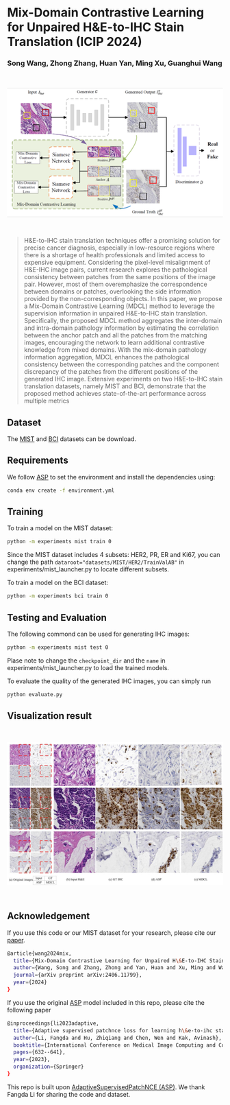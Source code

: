 # Mix-Domain Contrastive Learning for Unpaired H\&E-to-IHC Stain Translation (ICIP 2024)
### Song Wang, Zhong Zhang, Huan Yan, Ming Xu, Guanghui Wang

<br>
<p align="center">
<img src="images/framework.png" align="center" width="800" >
</p>
<br>

> H\&E-to-IHC stain translation techniques offer a promising solution for precise cancer diagnosis, especially in low-resource regions where there is a shortage of health professionals and limited access to expensive equipment. Considering the pixel-level misalignment of H\&E-IHC image pairs, current research explores the pathological consistency between patches from the same positions of the image pair. However, most of them overemphasize the correspondence between domains or patches, overlooking the side information provided by the non-corresponding objects. In this paper, we propose a Mix-Domain Contrastive Learning (MDCL) method to leverage the supervision information in unpaired H\&E-to-IHC stain translation. Specifically, the proposed MDCL method aggregates the inter-domain and intra-domain pathology information by estimating the correlation between the anchor patch and all the patches from the matching images, encouraging the network to learn additional contrastive knowledge from mixed domains. With the mix-domain pathology information aggregation, MDCL enhances the pathological consistency between the corresponding patches and the component discrepancy of the patches from the different positions of the generated IHC image. Extensive experiments on two H\&E-to-IHC stain translation datasets, namely MIST and BCI, demonstrate that the proposed method achieves state-of-the-art performance across multiple metrics

## Dataset
The [MIST](https://github.com/lifangda01/AdaptiveSupervisedPatchNCE) and [BCI](https://bupt-ai-cz.github.io/BCI/) datasets can be download. 


## Requirements
We follow [ASP](https://github.com/lifangda01/AdaptiveSupervisedPatchNCE) to set the environment and install the dependencies using:
```bash
conda env create -f environment.yml
```

## Training

To train a model on the MIST dataset:
```bash
python -m experiments mist train 0
```
Since the MIST dataset includes 4 subsets: HER2, PR, ER and Ki67, you can change the path `dataroot="datasets/MIST/HER2/TrainValAB"` in experiments/mist_launcher.py to locate different subsets.

To train a model on the BCI dataset:
```bash
python -m experiments bci train 0
```

## Testing and Evaluation
The following commond can be used for generating IHC images:
```bash
python -m experiments mist test 0
```

Plase note to change the `checkpoint_dir` and the `name` in experiments/mist_launcher.py to load the trained models.

To evaluate the quality of the generated IHC images, you can simply run 
```bash
python evaluate.py
```
## Visualization result

<br>
<p align="center">
<img src="images/visualization.png" align="center" width="800" >
</p>
<br>

## Acknowledgement
If you use this code or our MIST dataset for your research, please cite our [paper](https://arxiv.org/abs/2406.11799).
```bash
@article{wang2024mix,
  title={Mix-Domain Contrastive Learning for Unpaired H\&E-to-IHC Stain Translation},
  author={Wang, Song and Zhang, Zhong and Yan, Huan and Xu, Ming and Wang, Guanghui},
  journal={arXiv preprint arXiv:2406.11799},
  year={2024}
}
```
If you use the original [ASP](https://github.com/lifangda01/AdaptiveSupervisedPatchNCE) model included in this repo, please cite the following paper
```bash
@inproceedings{li2023adaptive,
  title={Adaptive supervised patchnce loss for learning h\&e-to-ihc stain translation with inconsistent groundtruth image pairs},
  author={Li, Fangda and Hu, Zhiqiang and Chen, Wen and Kak, Avinash},
  booktitle={International Conference on Medical Image Computing and Computer-Assisted Intervention},
  pages={632--641},
  year={2023},
  organization={Springer}
}
```

This repo is built upon [AdaptiveSupervisedPatchNCE (ASP)](https://github.com/lifangda01/AdaptiveSupervisedPatchNCE). We thank Fangda Li for sharing the code and dataset.
